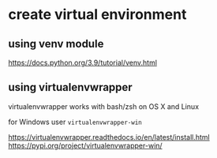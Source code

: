 # create virtual environment

## using venv module 

https://docs.python.org/3.9/tutorial/venv.html

## using virtualenvwrapper 

virtualenvwrapper works with bash/zsh on OS X and Linux

for Windows user `virtualenvwrapper-win`

https://virtualenvwrapper.readthedocs.io/en/latest/install.html
https://pypi.org/project/virtualenvwrapper-win/